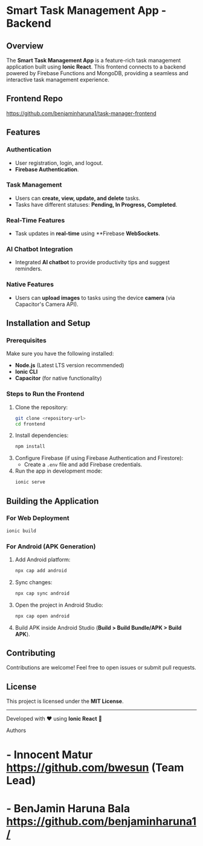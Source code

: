 # Smart Task Management App - Backend

## Overview
The **Smart Task Management App** is a feature-rich task management application built using **Ionic React**. This frontend connects to a backend powered by Firebase Functions and MongoDB, providing a seamless and interactive task management experience.

## Frontend Repo
https://github.com/benjaminharuna1/task-manager-frontend



## Features

### Authentication
- User registration, login, and logout.
- **Firebase Authentication**.

### Task Management
- Users can **create, view, update, and delete** tasks.
- Tasks have different statuses: **Pending, In Progress, Completed**.

### Real-Time Features
- Task updates in **real-time** using **Firebase **WebSockets**.

### AI Chatbot Integration
- Integrated **AI chatbot** to provide productivity tips and suggest reminders.

### Native Features
- Users can **upload images** to tasks using the device **camera** (via Capacitor's Camera API).

## Installation and Setup

### Prerequisites
Make sure you have the following installed:
- **Node.js** (Latest LTS version recommended)
- **Ionic CLI**
- **Capacitor** (for native functionality)

### Steps to Run the Frontend

1. Clone the repository:
   ```sh
   git clone <repository-url>
   cd frontend
   ```
2. Install dependencies:
   ```sh
   npm install
   ```
3. Configure Firebase (if using Firebase Authentication and Firestore):
   - Create a `.env` file and add Firebase credentials.
4. Run the app in development mode:
   ```sh
   ionic serve
   ```

## Building the Application

### For Web Deployment
```sh
ionic build
```

### For Android (APK Generation)
1. Add Android platform:
   ```sh
   npx cap add android
   ```
2. Sync changes:
   ```sh
   npx cap sync android
   ```
3. Open the project in Android Studio:
   ```sh
   npx cap open android
   ```
4. Build APK inside Android Studio (**Build > Build Bundle/APK > Build APK**).

## Contributing
Contributions are welcome! Feel free to open issues or submit pull requests.

## License
This project is licensed under the **MIT License**.

---
Developed with ❤️ using **Ionic React** 🚀



Authors
# - Innocent Matur https://github.com/bwesun (Team Lead)
# - BenJamin Haruna Bala https://github.com/benjaminharuna1/
